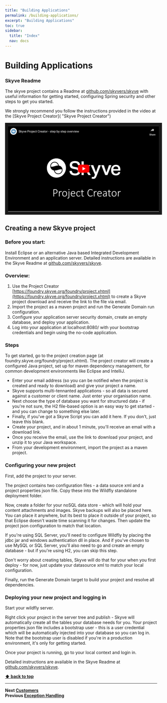 ```yaml
---
title: "Building Applications"
permalink: /building-applications/
excerpt: "Building Applications"
toc: true
sidebar:
  title: "Index"
  nav: docs
---
```

# Building Applications

### Skyve Readme

The skyve project contains a Readme at [github.com/skyvers/skyve](https://github.com/skyvers/skyve) with useful information for getting started, configuring Spring security and other steps to get you started.

We strongly recommend you follow the instructions provided in the video at the [Skyve Project Creator]( "Skyve Project Creator")

<div style="margin: 0 auto; text-align: center">
	<a href="https://youtu.be/Ar7y1y1xhHg" target="_blank">
		<img src="../assets/images/building-applications/skyve-project-creator.png" alt="Skyve Project Creator" width="500" border="10" />
	</a>
</div>

## Creating a new Skyve project

### Before you start:
Install Eclipse or an alternative Java based Integrated Development Environment and an application server. Detailed instructions are available in the Skyve Readme at [github.com/skyvers/skyve](https://github.com/skyvers/skyve).

### Overview:
1. Use the Project Creator [https://foundry.skyve.org/foundry/project.xhtml](https://foundry.skyve.org/foundry/project.xhtml) to create a Skyve project download and receive the link to the file via email.
2. Import the project as a maven project and run the Generate Domain run configuration.
3. Configure your application server security domain, create an empty database, and deploy your application.
4. Log into your application at localhost:8080/<projectName> with your bootstrap credentials and begin using the no-code application.

### Steps
To get started, go to the project creation page (at foundry.skyve.org/foundry/project.xhtml). The project creator will create a configured Java project, set up for maven dependency management, for common development environments like Eclipse and IntelliJ.
* Enter your email address (so you can be notified when the project is created and ready to download) and give your  project a name.
* Skyve supports multi-tennanted applications - so all data is secured against a customer or client name. Just enter your organisation name.
* Next choose the type of database you want for structured data - if you're not sure, the H2 file-based option is an easy way to get started -  and you can change to something else later.
* Finally, if you've got a Skyve Script you can add it here. If you don't, just leave this blank.
* Create your project, and in about 1 minute, you'll receive an email with a download link.
* Once you receive the email, use the link to download your project, and unzip it to your Java workspace. 
* From your development environment, import the project as a maven project.

### Configuring your new project
First, add the project to your server.

The project contains two configuration files - a data source xml and a project properties json file. Copy these into the Wildfly standalone deployment folder.

Now, create a folder for your noSQL data store - which will hold your content attachments and images. Skyve backups will also be placed here. You can place it anywhere, but its best to place it outside of your project, so that Eclipse doesn't waste time scanning it for changes. Then update the project json configuration to match that location.

If you're using SQL Server, you'll need to configure Wildfly by placing the jdbc jar and windows authentication dll in place. And if you've chosen to use MySQL or SQL Server, you'll also need to go and create an empty database - but if you're using H2, you can skip this step.

Don't worry about creating tables, Skyve will do that for your when you first deploy - for now, just update your datasource xml to match your local configuration.

Finally, run the Generate Domain target to build your project and resolve all dependencies.

### Deploying your new project and logging in

Start your wildfly server. 

Right click your project in the server tree and publish - Skyve will automatically create all the tables your database needs for you. Your project properties json file includes a bootstrap user - this is a user credential which will be automatically injected into your database so you can log in. Note that the bootstrap user is disabled if you're in a production environment, it's only for getting started.

Once your project is running, go to your local context and login in.

Detailed instructions are available in the Skyve Readme at [github.com/skyvers/skyve](https://github.com/skyvers/skyve).

**[⬆ back to top](#contents)**

---
**Next [Customers](./../_pages/customers.md)**  
**Previous [Exception Handling](./../_pages/exception-handling.md)**
